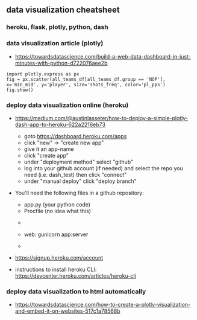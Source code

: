 ## data visualization cheatsheet

### heroku, flask, plotly, python, dash

### data visualization article (plotly)
- https://towardsdatascience.com/build-a-web-data-dashboard-in-just-minutes-with-python-d722076aee2b

```pyhton 
import plotly.express as px
fig = px.scatter(all_teams_df[all_teams_df.group == 'NOP'], x='min_mid', y='player', size='shots_freq', color='pl_pps')
fig.show()
```


### deploy data visualization online (heroku)
- https://medium.com/@austinlasseter/how-to-deploy-a-simple-plotly-dash-app-to-heroku-622a2216eb73
  - goto https://dashboard.heroku.com/apps
  - click "new" -> "create new app"
  - give it an app-name
  - click "create app"
  - under "deployment method" select "github"
  - log into your github account (if needed) and select the repo you need (i.e. dash_test) then click "connect"
  - under "manual deploy" click "deploy branch"

- You'll need the following files in a github repository:
  - app.py (your python code)
  - Procfile (no idea what this)
  - ```
  - web: gunicorn app:server
  - ```

 - https://signup.heroku.com/account
 - instructions to install heroku CLI: https://devcenter.heroku.com/articles/heroku-cli
 

### deploy data visualization to html automatically
- https://towardsdatascience.com/how-to-create-a-plotly-visualization-and-embed-it-on-websites-517c1a78568b


